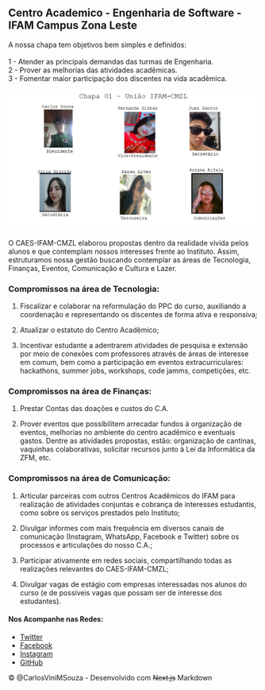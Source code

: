 <h2> Centro Academico - Engenharia de Software - IFAM Campus Zona Leste </h2>

A nossa chapa tem objetivos bem simples e definidos:<br /><br />
1 - Atender as principais demandas das turmas de Engenharia.<br />
2 - Prover as melhorias das atividades acadêmicas.<br />
3 - Fomentar maior participação dos discentes na vida acadêmica.<br />

<img src="https://raw.githubusercontent.com/caes-ifam-cmzl/caes-ifam-cmzl-website/main/public/images/img-chapa-completa.jpg" alt="caes-ifam-cmzl2022" />

O CAES-IFAM-CMZL elaborou propostas dentro da realidade vivida pelos alunos e que contemplam nossos interesses frente ao Instituto. Assim, estruturamos nossa gestão buscando contemplar as áreas de Tecnologia, Finanças, Eventos, Comunicação e Cultura e Lazer.

### Compromissos na área de Tecnologia:

1. Fiscalizar e colaborar na reformulação do PPC do curso, auxiliando a coordenação e representando os discentes de forma ativa e responsiva;

2. Atualizar o estatuto do Centro Acadêmico;

3. Incentivar estudante a adentrarem atividades de pesquisa e extensão por meio de conexões com professores através de áreas de interesse em comum, bem como a participação em eventos extracurriculares: hackathons, summer jobs, workshops, code jamms, competições, etc.

### Compromissos na área de Finanças:

1. Prestar Contas das doações e custos do C.A.</li>

2. Prover eventos que possibilitem arrecadar fundos á organização de eventos, melhorias no ambiente do centro acadêmico e eventuais gastos. Dentre as atividades propostas, estão: organização de cantinas, vaquinhas colaborativas, solicitar recursos junto à Lei da Informática da ZFM, etc.

### Compromissos na área de Comunicação:

1. Articular parceiras com outros Centros Acadêmicos do IFAM para realização de atividades conjuntas e cobrança de interesses estudantis, como sobre os serviços prestados pelo Instituto;

2. Divulgar informes com mais frequência em diversos canais de comunicação (Instagram, WhatsApp, Facebook e Twitter) sobre os processos e articulações do nosso C.A.;

3. Participar ativamente em redes sociais, compartilhando todas as realizações relevantes do CAES-IFAM-CMZL;

4. Divulgar vagas de estágio com empresas interessadas nos alunos do curso (e de possíveis vagas que possam ser de interesse dos estudantes).

<h4> Nos Acompanhe nas Redes: </h4>
<ul class="social-medias">
  <li><a href="https://twitter.com/caes_ifam_cmzl"> Twitter </a></li>
  <li><a href="https://facebook.com/caes_ifam_cmzl"> Facebook </a></li>
  <li><a href="https://www.instagram.com/caes.ifam/"> Instagram </a></li>
  <li><a href="https://github.com/caes-ifam-cmzl"> GitHub </a></li>
</ul>

<div> &copy; @CarlosViniMSouza - Desenvolvido com <del>Next.js</del> Markdown </div>
